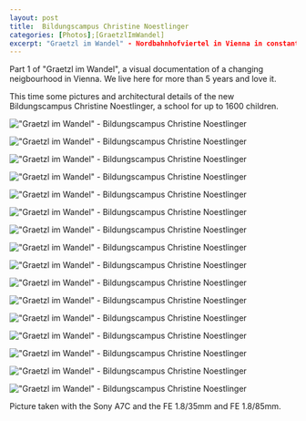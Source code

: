 ```yaml
---
layout: post
title:  Bildungscampus Christine Noestlinger
categories: [Photos];[GraetzlImWandel]
excerpt: "Graetzl im Wandel" - Nordbahnhofviertel in Vienna in constant change
---
```


Part 1 of "Graetzl im Wandel", a visual documentation of a changing neigbourhood in Vienna. We live here for more than 5 years and love it. 

This time some pictures and architectural details of the new Bildungscampus Christine Noestlinger, a school for up to 1600 children. 

!["Graetzl im Wandel" - Bildungscampus Christine Noestlinger](../images/20210131/bildungscampus_christine_noestlinger-01.jpg)

!["Graetzl im Wandel" - Bildungscampus Christine Noestlinger](../images/20210131/bildungscampus_christine_noestlinger-02.jpg)

!["Graetzl im Wandel" - Bildungscampus Christine Noestlinger](../images/20210131/bildungscampus_christine_noestlinger-03.jpg)

!["Graetzl im Wandel" - Bildungscampus Christine Noestlinger](../images/20210131/bildungscampus_christine_noestlinger-04.jpg)

!["Graetzl im Wandel" - Bildungscampus Christine Noestlinger](../images/20210131/bildungscampus_christine_noestlinger-05.jpg)

!["Graetzl im Wandel" - Bildungscampus Christine Noestlinger](../images/20210131/bildungscampus_christine_noestlinger-06.jpg)

!["Graetzl im Wandel" - Bildungscampus Christine Noestlinger](../images/20210131/bildungscampus_christine_noestlinger-07.jpg)

!["Graetzl im Wandel" - Bildungscampus Christine Noestlinger](../images/20210131/bildungscampus_christine_noestlinger-08.jpg)

!["Graetzl im Wandel" - Bildungscampus Christine Noestlinger](../images/20210131/bildungscampus_christine_noestlinger-09.jpg)

!["Graetzl im Wandel" - Bildungscampus Christine Noestlinger](../images/20210131/bildungscampus_christine_noestlinger-10.jpg)

!["Graetzl im Wandel" - Bildungscampus Christine Noestlinger](../images/20210131/bildungscampus_christine_noestlinger-11.jpg)

!["Graetzl im Wandel" - Bildungscampus Christine Noestlinger](../images/20210131/bildungscampus_christine_noestlinger-12.jpg)

!["Graetzl im Wandel" - Bildungscampus Christine Noestlinger](../images/20210131/bildungscampus_christine_noestlinger-13.jpg)

!["Graetzl im Wandel" - Bildungscampus Christine Noestlinger](../images/20210131/bildungscampus_christine_noestlinger-14.jpg)

!["Graetzl im Wandel" - Bildungscampus Christine Noestlinger](../images/20210131/bildungscampus_christine_noestlinger-15.jpg)

!["Graetzl im Wandel" - Bildungscampus Christine Noestlinger](../images/20210131/bildungscampus_christine_noestlinger-16.jpg)

Picture taken with the Sony A7C and the FE 1.8/35mm and FE 1.8/85mm.
